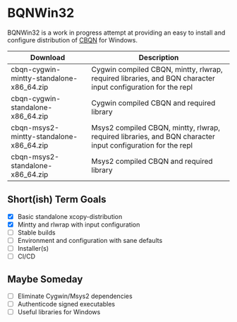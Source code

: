 # BQNWin32

BQNWin32 is a work in progress attempt at providing an easy to install and configure distribution of [CBQN](https://github.com/dzaima/CBQN) for Windows.

| Download                                 | Description     |
| -----------------------------------------|-----------------|
| cbqn-cygwin-mintty-standalone-x86_64.zip | Cygwin compiled CBQN, mintty, rlwrap, required libraries, and BQN character input configuration for the repl |
| cbqn-cygwin-standalone-x86_64.zip        | Cygwin compiled CBQN and required library |
| cbqn-msys2-mintty-standalone-x86_64.zip  | Msys2 compiled CBQN, mintty, rlwrap, required libraries, and BQN character input configuration for the repl |
| cbqn-msys2-standalone-x86_64.zip         | Msys2 compiled CBQN and required library |

## Short(ish) Term Goals
- [x] Basic standalone xcopy-distribution
- [x] Mintty and rlwrap with input configuration
- [ ] Stable builds
- [ ] Environment and configuration with sane defaults
- [ ] Installer(s)
- [ ] CI/CD

## Maybe Someday
- [ ] Eliminate Cygwin/Msys2 dependencies
- [ ] Authenticode signed executables
- [ ] Useful libraries for Windows